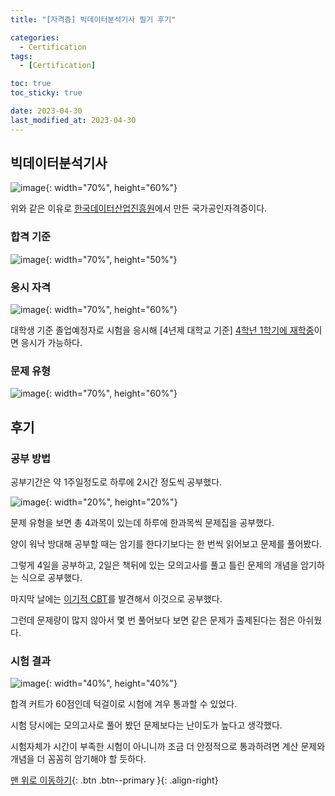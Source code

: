 ```yaml
---
title: "[자격증] 빅데이터분석기사 필기 후기"

categories:
  - Certification
tags:
  - [Certification]

toc: true
toc_sticky: true

date: 2023-04-30
last_modified_at: 2023-04-30
---
```


## 빅데이터분석기사

![image](https://user-images.githubusercontent.com/81313733/235349881-6e4b2f48-8ed9-4934-8f4a-dee9e086b825.png){: width="70%", height="60%"}

위와 같은 이유로 [한국데이터산업진흥원](https://www.dataq.or.kr/www/main.do)에서 만든 국가공인자격증이다.

### 합격 기준

![image](https://user-images.githubusercontent.com/81313733/235349958-23ab4e14-d7b4-4090-8db5-a5b168597130.png){: width="70%", height="50%"}

### 응시 자격

![image](https://user-images.githubusercontent.com/81313733/235349933-78b23b7f-25a4-4d9d-85fd-cfaab16b3112.png){: width="70%", height="60%"}

대학생 기준 졸업예정자로 시험을 응시해 [4년제 대학교 기준] <u>4학년 1학기에 재학중</u>이면 응시가 가능하다.

### 문제 유형

![image](https://user-images.githubusercontent.com/81313733/235349913-3ba82457-5c54-4ec1-9107-6ebcda472759.png){: width="70%", height="60%"}

## 후기

### 공부 방법

공부기간은 약 1주일정도로 하루에 2시간 정도씩 공부했다.

![image](https://user-images.githubusercontent.com/81313733/235350368-b509bb44-ae63-4b64-82e5-9d505efd0b15.png){: width="20%", height="20%"}

문제 유형을 보면 총 4과목이 있는데 하루에 한과목씩 문제집을 공부했다.

양이 워낙 방대해 공부할 때는 암기를 한다기보다는 한 번씩 읽어보고 문제를 풀어봤다.

그렇게 4일을 공부하고, 2일은 책뒤에 있는 모의고사를 풀고 틀린 문제의 개념을 암기하는 식으로 공부했다.

마지막 날에는 [이기적 CBT](https://cbt.youngjin.com/m/exam/index.php?no=69)를 발견해서 이것으로 공부했다.

그런데 문제량이 많지 않아서 몇 번 풀어보다 보면 같은 문제가 출제된다는 점은 아쉬웠다.

### 시험 결과

![image](https://user-images.githubusercontent.com/81313733/235349849-34e33ac6-3d3b-4389-93eb-17768745876f.png){: width="40%", height="40%"}

합격 커트가 60점인데 턱걸이로 시험에 겨우 통과할 수 있었다.

시험 당시에는 모의고사로 풀어 봤던 문제보다는 난이도가 높다고 생각했다.

시험자체가 시간이 부족한 시험이 아니니까 조금 더 안정적으로 통과하려면 계산 문제와 개념을 더 꼼꼼히 암기해야 할 듯하다.

[맨 위로 이동하기](#){: .btn .btn--primary }{: .align-right}
